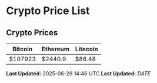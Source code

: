 # Crypto Price List

## Crypto Prices
| Bitcoin | Ethereum | Litecoin |
| ------- | -------- | -------- |
| $107923 | $2440.9 | $86.48 |
**Last Updated:** 2025-06-29 14:46 UTC
**Last Updated:** $DATE$
